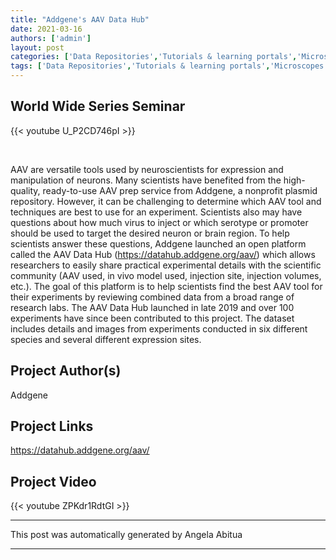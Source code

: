 ```yaml
---
title: "Addgene's AAV Data Hub"
date: 2021-03-16
authors: ['admin']
layout: post
categories: ['Data Repositories','Tutorials & learning portals','Microscopes','Optogenetics','worldwideseries']
tags: ['Data Repositories','Tutorials & learning portals','Microscopes','Optogenetics','worldwideseries']
---
```


## World Wide Series Seminar  

{{< youtube U_P2CD746pI >}}

<br>

AAV are versatile tools used by neuroscientists for expression and manipulation of neurons. Many scientists have benefited from the high-quality, ready-to-use AAV prep service from Addgene, a nonprofit plasmid repository. However, it can be challenging to determine which AAV tool and techniques are best to use for an experiment. Scientists also may have questions about how much virus to inject or which serotype or promoter should be used to target the desired neuron or brain region. To help scientists answer these questions, Addgene launched an open platform called the AAV Data Hub (https://datahub.addgene.org/aav/) which allows researchers to easily share practical experimental details with the scientific community (AAV used, in vivo model used, injection site, injection volumes, etc.). The goal of this platform is to help scientists find the best AAV tool for their experiments by reviewing combined data from a broad range of research labs. The AAV Data Hub launched in late 2019 and over 100 experiments have since been contributed to this project. The dataset includes details and images from experiments conducted in six different species and several different expression sites.
## Project Author(s)
Addgene
## Project Links
https://datahub.addgene.org/aav/
## Project Video
{{< youtube ZPKdr1RdtGI >}}

***
This post was automatically generated by
Angela Abitua
***
